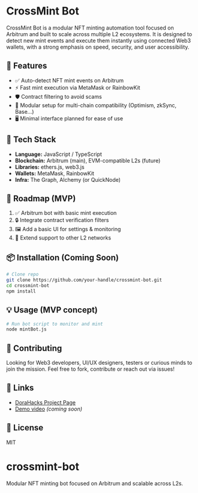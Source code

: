 # CrossMint Bot

CrossMint Bot is a modular NFT minting automation tool focused on Arbitrum and built to scale across multiple L2 ecosystems. It is designed to detect new mint events and execute them instantly using connected Web3 wallets, with a strong emphasis on speed, security, and user accessibility.

## 🌟 Features
- ✅ Auto-detect NFT mint events on Arbitrum
- ⚡ Fast mint execution via MetaMask or RainbowKit
- 🛡️ Contract filtering to avoid scams
- 🔄 Modular setup for multi-chain compatibility (Optimism, zkSync, Base...)
- 🖥️ Minimal interface planned for ease of use

## 🧱 Tech Stack
- **Language:** JavaScript / TypeScript
- **Blockchain:** Arbitrum (main), EVM-compatible L2s (future)
- **Libraries:** ethers.js, web3.js
- **Wallets:** MetaMask, RainbowKit
- **Infra:** The Graph, Alchemy (or QuickNode)

## 🚀 Roadmap (MVP)
1. ✅ Arbitrum bot with basic mint execution
2. 🔒 Integrate contract verification filters
3. 🖼️ Add a basic UI for settings & monitoring
4. 🔗 Extend support to other L2 networks

## 📦 Installation (Coming Soon)
```bash
# Clone repo
git clone https://github.com/your-handle/crossmint-bot.git
cd crossmint-bot
npm install
```

## 💡 Usage (MVP concept)
```bash
# Run bot script to monitor and mint
node mintBot.js
```

## 🤝 Contributing
Looking for Web3 developers, UI/UX designers, testers or curious minds to join the mission. Feel free to fork, contribute or reach out via issues!

## 🔗 Links
- [DoraHacks Project Page](#)  
- [Demo video](#) *(coming soon)*

## 📝 License
MIT
# crossmint-bot
Modular NFT minting bot focused on Arbitrum and scalable across L2s.
